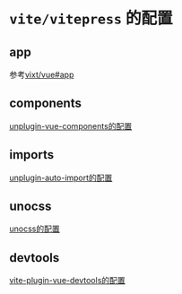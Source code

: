 # `vite/vitepress` 的配置

## app

参考[vixt/vue#app](./vue.md#app)

## components

[unplugin-vue-components的配置](https://github.com/antfu/unplugin-vue-components)

## imports

[unplugin-auto-import的配置](https://github.com/antfu/unplugin-auto-import)

## unocss

[unocss的配置](https://github.com/antfu/unocss)

## devtools

[vite-plugin-vue-devtools的配置](https://github.com/webfansplz/vite-plugin-vue-devtools)

